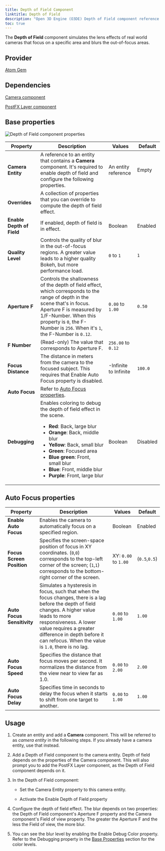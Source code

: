 ```yaml
---
title: Depth of Field Component
linktitle: Depth of Field
description: "Open 3D Engine (O3DE) Depth of Field component reference."
toc: true
---
```


The **Depth of Field** component simulates the lens effects of real world cameras that focus on a specific area and blurs the out-of-focus areas. 


## Provider

[Atom Gem](/docs/user-guide/gems/reference/rendering/atom/atom/)

## Dependencies

[Camera component](/docs/user-guide/components/reference/camera/camera/)

[PostFX Layer component](/docs/user-guide/components/reference/atom/postfx-layer/)


## Base properties

![Depth of Field component properties](/images/user-guide/components/reference/atom/depth-of-field.png)

| Property | Description | Values | Default |
|-|-|-|-|
| **Camera Entity** | A reference to an entity that contains a **Camera** component. It's required to enable depth of field and configure the following properties. | An entity reference | Empty |
| **Overrides** | A collection of properties that you can override to compute the depth of field effect. |  |  |
| **Enable Depth of Field** | If enabled, depth of field is in effect. | Boolean | Enabled |
| **Quality Level** | Controls the quality of blur in the out-of-focus regions. A greater value leads to a higher quality Bokeh, but more performance load. | `0` to `1` | `1` |
| **Aperture F** | Controls the shallowness of the depth of field effect, which corresponds to the range of depth in the scene that's in focus. Aperture F is measured by 1/F-Number. When this property is `0`, the F-Number is `256`. When it's `1`, the F-Number is `0.12`. | `0.00` to `1.00` | `0.50` |
| **F Number** | (Read-only) The value that corresponds to Aperture F. | `256.00` to `0.12` |  |
| **Focus Distance** | The distance in meters from the camera to the focused subject. This requires that Enable Auto Focus property is disabled. | -Infinite to Infinite  | `100.0` |
| **Auto Focus** | Refer to [Auto Focus properties](#auto-focus-properties). |  |  |
| **Debugging** | Enables coloring to debug the depth of field effect in the scene.<br><ul><li>**Red**: Back, large blur</li><li>**Orange**: Back, middle blur</li><li>**Yellow**: Back, small blur</li><li>**Green**: Focused area</li><li>**Blue green**: Front, small blur</li><li>**Blue**: Front, middle blur</li><li>**Purple**: Front, large blur</li></ul> | Boolean | Disabled |

## Auto Focus properties

| Property | Description | Values | Default |
|-|-|-|-|
| **Enable Auto Focus** | Enables the camera to automatically focus on a specified region. | Boolean | Enabled |
| **Focus Screen Position** | Specifies the screen-space position of focus in XY coordinates. (`0`,`0`) corresponds to the top-left corner of the screen; (`1`,`1`) corresponds to the bottom-right corner of the screen. | XY: `0.00` to `1.00` | (`0.5`,`0.5`) |
| **Auto Focus Sensitivity** | Simulates a hysteresis in focus, such that when the focus changes, there is a lag before the depth of field changes. A higher value leads to more responsiveness. A lower value requires a greater difference in depth before it can refocus. When the value is `1.0`, there is no lag. | `0.00` to `1.00` | `1.00` |
| **Auto Focus Speed** | Specifies the distance that focus moves per second. It normalizes the distance from the view near to view far as 1.0.  | `0.00` to `2.00` | `2.00` |
| **Auto Focus Delay** | Specifies time in seconds to delay the focus when it starts to shift from one target to another. | `0.00` to `1.00` | `1.00` |


## Usage

1. Create an entity and add a **Camera** component. This will be referred to as *camera entity* in the following steps. If you already have a camera entity, use that instead.

2. Add a Depth of Field component to the camera entity. Depth of field depends on the properties of the Camera component. This will also prompt you to add the PostFX Layer component, as the Depth of Field component depends on it. 

3. In the Depth of Field component:

   - Set the Camera Entity property to this camera entity.
  
   - Activate the Enable Depth of Field property

4. Configure the depth of field effect. The blur depends on two properties: the Depth of Field component's Aperture F property and the Camera component's Field of view property. The greater the Aperture F and the less the Field of view, the more blur.

5. You can see the blur level by enabling the Enable Debug Color property. Refer to the Debugging property in the [Base Properties](#base-properties) section for the color levels.
